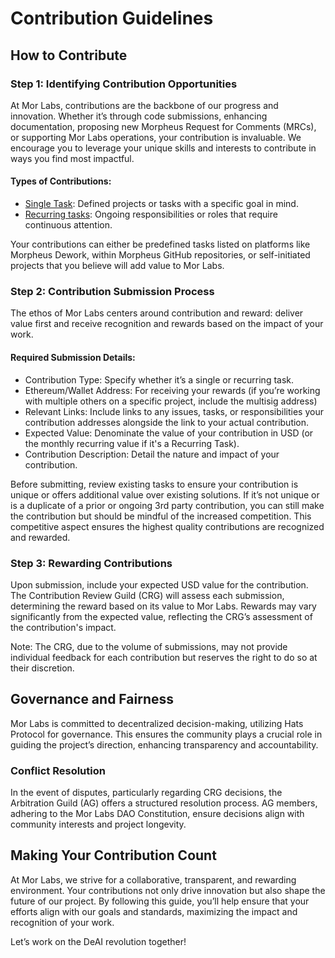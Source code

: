 # Contribution Guidelines

## How to Contribute

### Step 1: Identifying Contribution Opportunities

At Mor Labs, contributions are the backbone of our progress and innovation. Whether it’s through code submissions, enhancing documentation, proposing new Morpheus Request for Comments (MRCs), or supporting Mor Labs operations, your contribution is invaluable. We encourage you to leverage your unique skills and interests to contribute in ways you find most impactful.

#### Types of Contributions:
- [Single Task](https://github.com/Morlabs/Contributions/blob/main/single_tasks.md): Defined projects or tasks with a specific goal in mind.
- [Recurring tasks](https://github.com/Morlabs/Contributions/blob/main/recurring-tasks.md): Ongoing responsibilities or roles that require continuous attention.

Your contributions can either be predefined tasks listed on platforms like Morpheus Dework, within Morpheus GitHub repositories, or self-initiated projects that you believe will add value to Mor Labs.

### Step 2: Contribution Submission Process

The ethos of Mor Labs centers around contribution and reward: deliver value first and receive recognition and rewards based on the impact of your work.

#### Required Submission Details:
- Contribution Type: Specify whether it’s a single or recurring task.
- Ethereum/Wallet Address: For receiving your rewards (if you’re working with multiple others on a specific project, include the multisig address)
- Relevant Links: Include links to any issues, tasks, or responsibilities your contribution addresses alongside the link to your actual contribution.
- Expected Value: Denominate the value of your contribution in USD (or the monthly recurring value if it's a Recurring Task).
- Contribution Description: Detail the nature and impact of your contribution.

Before submitting, review existing tasks to ensure your contribution is unique or offers additional value over existing solutions. If it’s not unique or is a duplicate of a prior or ongoing 3rd party contribution, you can still make the contribution but should be mindful of the increased competition. This competitive aspect ensures the highest quality contributions are recognized and rewarded.

### Step 3: Rewarding Contributions

Upon submission, include your expected USD value for the contribution. The Contribution Review Guild (CRG) will assess each submission, determining the reward based on its value to Mor Labs. Rewards may vary significantly from the expected value, reflecting the CRG’s assessment of the contribution's impact.

Note: The CRG, due to the volume of submissions, may not provide individual feedback for each contribution but reserves the right to do so at their discretion.

## Governance and Fairness

Mor Labs is committed to decentralized decision-making, utilizing Hats Protocol for governance. This ensures the community plays a crucial role in guiding the project’s direction, enhancing transparency and accountability.

### Conflict Resolution

In the event of disputes, particularly regarding CRG decisions, the Arbitration Guild (AG) offers a structured resolution process. AG members, adhering to the Mor Labs DAO Constitution, ensure decisions align with community interests and project longevity.

## Making Your Contribution Count

At Mor Labs, we strive for a collaborative, transparent, and rewarding environment. Your contributions not only drive innovation but also shape the future of our project. By following this guide, you’ll help ensure that your efforts align with our goals and standards, maximizing the impact and recognition of your work.

Let’s work on the DeAI revolution together!
